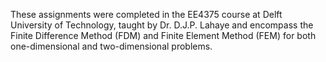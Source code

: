 These assignments were completed in the EE4375 course at Delft University of Technology, taught by Dr. D.J.P. Lahaye and encompass the Finite Difference Method (FDM) and Finite Element Method (FEM) for both one-dimensional and two-dimensional problems.
